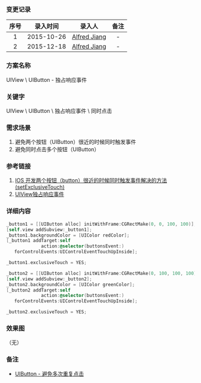 ### 变更记录

| 序号 | 录入时间 | 录入人 | 备注 |
|:--------:|:--------:|:--------:|:--------:|
| 1 | 2015-10-26 | [Alfred Jiang](https://github.com/viktyz) | - |
| 2 | 2015-12-18 | [Alfred Jiang](https://github.com/viktyz) | - |

### 方案名称

UIView \ UIButton - 独占响应事件

### 关键字

UIView \ UIButton \ 独占响应事件 \ 同时点击

### 需求场景

1. 避免两个按钮（UIButton）很近的时候同时触发事件
2. 避免同时点击多个按钮（UIButton）

### 参考链接

1. [IOS 开发两个按钮（button）很近的时候同时触发事件解决的方法(setExclusiveTouch) ](http://blog.sina.com.cn/s/blog_916e0cff01014l5t.html)
2. [UIView独占响应事件](http://www.bubuko.com/infodetail-158032.html)

### 详细内容
```objective-c
_button1 = [[UIButton alloc] initWithFrame:CGRectMake(0, 0, 100, 100)];
[self.view addSubview:_button1];
_button1.backgroundColor = [UIColor redColor];
[_button1 addTarget:self
             action:@selector(buttonsEvent:)
   forControlEvents:UIControlEventTouchUpInside];

_button1.exclusiveTouch = YES;

_button2 = [[UIButton alloc] initWithFrame:CGRectMake(0, 100, 100, 100)];
[self.view addSubview:_button2];
_button2.backgroundColor = [UIColor greenColor];
[_button2 addTarget:self
             action:@selector(buttonsEvent:)
   forControlEvents:UIControlEventTouchUpInside];

_button2.exclusiveTouch = YES;
```
### 效果图
（无）

### 备注

* [UIButton - 避免多次重复点击](Note_00070_20151223.md)
